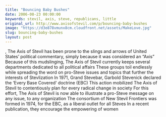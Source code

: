 ```yaml
---
title: "Bouncing Baby Bushes"
date: 2006-08-23 00:00:00
keywords: stevil, axis, steve, republicans, little
original_url: http://www.axisofstevil.com/p/bouncing-baby-bushes
image: "https://d3e878vmunx8cm.cloudfront.net/assets/MakeLove.jpg"
slug: bouncing-baby-bushes
layout: post
---
```


, The Axis of Stevil has been prone to the slings and arrows of United States’ political commentary, simply because it was considered an “Axis” Because of this mudslinging, The Axis of Stevil currently keeps several departments dedicated to all political affairs  These groups toil endlessly while spreading the word on pro-Steve issues and topics that further the interests of Stevlization In 1971, Grand Stevebar, Garbold Stevenick declared the ‘Every Base Covered&#039; doctrine (EBC) This action mobilized The Axis of Stevil to contentiously plan for every radical change in society For this effort, The Axis of Stevil is now able to illustrate a pro-Steve message on any issue, to any organization  The consortium of New Stevil Frontiers was formed in 1974, for the EBC, as a liberal outlet for all Steves In a recent publication, they encourage the empowering of women

